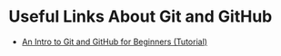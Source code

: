 # Useful Links About Git and GitHub

- [An Intro to Git and GitHub for Beginners (Tutorial)](https://product.hubspot.com/blog/git-and-github-tutorial-for-beginners)
